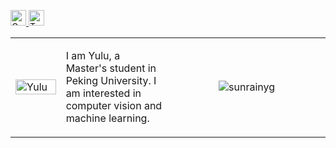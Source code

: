 <p> 
  <a href="https://www.semanticscholar.org/author/Yulu-Gan/2142286278"><img src="https://img.shields.io/badge/scholar-4385FE.svg?&style=plastic&logo=google-scholar&logoColor=white" alt="Google Scholar" height="25px"> </a>
  <a href="https://twitter.com/yule_gan"><img src="https://img.shields.io/twitter/follow/yulugan" height="25px" alt="Twiiter"> </a>
</p> 


<table width="100%" cellspacing="12" margin="0" padding="0" cellpadding="0">
<tbody>
  <tr>
    <td width="16%">
        <a href="http://www.xxx.com/static/img/photonew.bc798d3.jpg"><img alt="Yulu" src="http://www.xxx.com/static/img/photonew.bc798d3.jpg" width="100%"></a>
    </td>
    <td>
    <p> 
        I am Yulu, a Master's student in Peking University. I am interested in computer vision and machine learning.
    </p>
    </td>
    <td width="50%" padding="0">
        <p align="middle" width="100%" padding="0"> <img src="https://github-readme-stats.vercel.app/api?username=sunrainyg&show_icons=true&include_all_commits=true&theme=vue&count_private=true" alt="sunrainyg" /> </p>
    </td>
   </tr>
</tbody>
</table>
